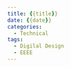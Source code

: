 ```yaml
---
title: {{title}}
date: {{date}}
categories:
  - Technical
tags:
  - Digilal Design
  - EEEE
---
```


<!-- more -->
